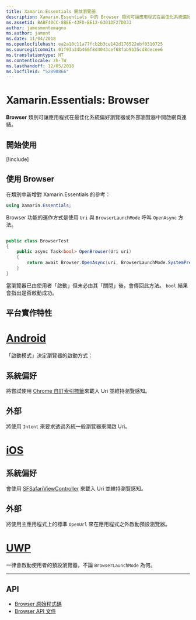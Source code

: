 ```yaml
---
title: Xamarin.Essentials 開啟瀏覽器
description: Xamarin.Essentials 中的 Browser 類別可讓應用程式在最佳化系統偏好瀏覽器或外部瀏覽器中開啟網頁連結。
ms.assetid: BABF40CC-8BEE-43FD-BE12-6301DF27DD33
author: jamesmontemagno
ms.author: jamont
ms.date: 11/04/2018
ms.openlocfilehash: ea2a10c11a77fcb2b3ce142d176522ebf0310725
ms.sourcegitcommit: 01f93a34b466f8d4043cef68fab9b35cd8decee6
ms.translationtype: HT
ms.contentlocale: zh-TW
ms.lasthandoff: 12/05/2018
ms.locfileid: "52898866"
---
```

# <a name="xamarinessentials-browser"></a>Xamarin.Essentials: Browser

**Browser** 類別可讓應用程式在最佳化系統偏好瀏覽器或外部瀏覽器中開啟網頁連結。

## <a name="get-started"></a>開始使用

[!include[](~/essentials/includes/get-started.md)]

## <a name="using-browser"></a>使用 Browser

在類別中新增對 Xamarin.Essentials 的參考：

```csharp
using Xamarin.Essentials;
```

Browser 功能的運作方式是使用 `Uri` 與 `BrowserLaunchMode` 呼叫 `OpenAsync` 方法。

```csharp

public class BrowserTest
{
    public async Task<bool> OpenBrowser(Uri uri)
    {
        return await Browser.OpenAsync(uri, BrowserLaunchMode.SystemPreferred);
    }
}
```

當瀏覽器已由使用者「啟動」但未必由其「關閉」後，會傳回此方法。  `bool` 結果會指出是否啟動成功。

## <a name="platform-implementation-specifics"></a>平台實作特性

# <a name="androidtabandroid"></a>[Android](#tab/android)

「啟動模式」決定瀏覽器的啟動方式：

## <a name="system-preferred"></a>系統偏好

將嘗試使用 [Chrome 自訂索引標籤](https://developer.chrome.com/multidevice/android/customtabs)來載入 Uri 並維持瀏覽感知。

## <a name="external"></a>外部

將使用 `Intent` 來要求透過系統一般瀏覽器來開啟 Uri。

# <a name="iostabios"></a>[iOS](#tab/ios)

## <a name="system-preferred"></a>系統偏好

會使用 [SFSafariViewController](https://developer.xamarin.com/api/type/SafariServices.SFSafariViewController/) 來載入 Uri 並維持瀏覽感知。

## <a name="external"></a>外部

將使用主應用程式上的標準 `OpenUrl` 來在應用程式之外啟動預設瀏覽器。

# <a name="uwptabuwp"></a>[UWP](#tab/uwp)

一律會啟動使用者的預設瀏覽器，不論 `BrowserLaunchMode` 為何。

--------------

## <a name="api"></a>API

- [Browser 原始程式碼](https://github.com/xamarin/Essentials/tree/master/Xamarin.Essentials/Browser)
- [Browser API 文件](xref:Xamarin.Essentials.Browser)

